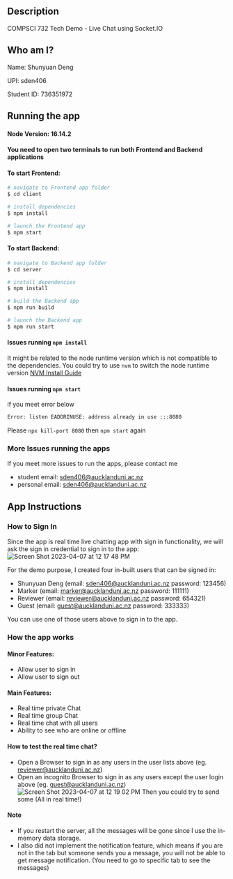 ## Description
<p>COMPSCI 732 Tech Demo - Live Chat using Socket.IO</p>

## Who am I?
<p>Name: Shunyuan Deng</p>
<p>UPI: sden406</p>
<p>Student ID: 736351972</p>

## Running the app

#### Node Version: 16.14.2

#### You need to open two terminals to run both Frontend and Backend applications

#### To start Frontend:
```bash
# navigate to Frontend app folder
$ cd client

# install dependencies
$ npm install

# launch the Frontend app
$ npm start
```

#### To start Backend:
```bash
# navigate to Backend app folder
$ cd server

# install dependencies
$ npm install

# build the Backend app
$ npm run build

# launch the Backend app
$ npm run start
```

#### Issues running `npm install`
It might be related to the node runtime version which is not compatible to the dependencies.
You could try to use `nvm` to switch the node runtime version [NVM Install Guide](https://www.freecodecamp.org/news/node-version-manager-nvm-install-guide/)

#### Issues running `npm start`
if you meet error below
```bash
Error: listen EADDRINUSE: address already in use :::8080
```
Please `npx kill-port 8080` then `npm start` again

### More Issues running the apps
If you meet more issues to run the apps, please contact me
- student email: <a>sden406@aucklanduni.ac.nz</a>
- personal email: <a>sden406@aucklanduni.ac.nz</a>

## App Instructions

### How to Sign In
Since the app is real time live chatting app with sign in functionality, we will ask the sign in credential to sign in to the app:
![Screen Shot 2023-04-07 at 12 17 48 PM](https://user-images.githubusercontent.com/40448549/230515900-b740122b-887e-43bc-be37-d2edf1bf0ad8.png)

For the demo purpose, I created four in-built users that can be signed in:
- <a>Shunyuan Deng<a/> (email: <a>sden406@aucklanduni.ac.nz<a/> password: <a>123456<a/>)
- <a>Marker<a/> (email: <a>marker@aucklanduni.ac.nz<a/> password: <a>111111<a/>)
- <a>Reviewer<a/> (email: <a>reviewer@aucklanduni.ac.nz<a/> password: <a>654321<a/>)
- <a>Guest<a/> (email: <a>guest@aucklanduni.ac.nz password: <a>333333<a/>)

You can use one of those users above to sign in to the app.

### How the app works

#### Minor Features:
- Allow user to sign in
- Allow user to sign out

#### Main Features:
- Real time private Chat
- Real time group Chat
- Real time chat with all users
- Ability to see who are online or offline

#### How to test the real time chat?
- Open a Browser to sign in as any users in the user lists above (eg. <a>reviewer@aucklanduni.ac.nz</a>)
- Open an incognito Browser to sign in as any users except the user login above (eg. <a>guest@aucklanduni.ac.nz</a>)
![Screen Shot 2023-04-07 at 12 19 02 PM](https://user-images.githubusercontent.com/40448549/230516006-30a0f727-5850-48a9-a09c-d4f01482c946.png)
Then you could try to send some (All in real time!)

#### Note
 - If you restart the server, all the messages will be gone since I use the in-memory data storage.
 - I also did not implement the notification feature, which means if you are not in the tab but someone sends you a message, you will not be able to get message notification. (You need to go to specific tab to see the messages)
